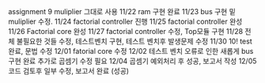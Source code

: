 assignment 9 muliplier 그대로 사용
11/22 ram 구현 완료
11/23 bus 구현 밑 muliplier 수정.
11/24 factorial controller 진행
11/25 factorial controller 완성
11/26 Factorial core 완성
11/27 factorial controller 수정, Top모듈 구현
11/28 전체 불필요한 것들 수정, 테스트벤치 구현, 테스트 벤치후 발생문제 수정
11/30 10! test 완료, 문법 수정
12/01 fatorial core 수정
12/02 테스트 벤치 오류로 인한 새롭게 bus 구현 완료 추가로 곱셈기 수정 필요
12/04 곱셈기 예외처리 후 성공, 보고서 작성
12/05 코드 검토후 일부 수정, 보고서 완료 (성공)